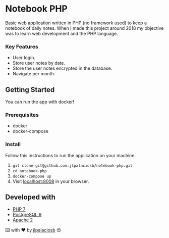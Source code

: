 # Notebook PHP

Basic web application written in PHP (no framework used) to keep a notebook of daily notes. When I made this project around 2018 my objective was to learn web development and the PHP language.

### Key Features

* User login.
* Store user notes by date.
* Store the user notes encrypted in the database.
* Navigate per month.

## Getting Started

You can run the app with docker!

### Prerequisites

* docker
* docker-compose

### Install

Follow this instructions to run the application on your machine.
1. `git clone git@github.com:jlpalaciosb/notebook-php.git`
2. `cd notebook-php`
3. `docker-compose up`
4. Visit [localhost:8008](http://localhost:8008) in your browser.

## Developed with

* [PHP 7](https://hub.docker.com/_/php)
* [PostgreSQL 9](https://hub.docker.com/_/postgres)
* [Apache 2](https://hub.docker.com/_/php)

⌨️ with ❤️ by [jlpalaciosb](https://github.com/jlpalaciosb) 😊
